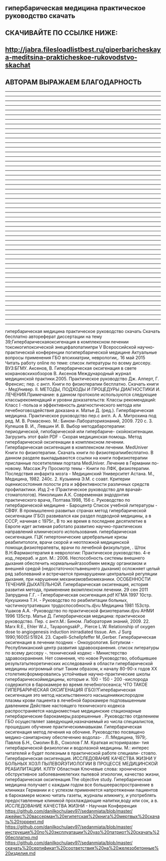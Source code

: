 гипербарическая медицина практическое руководство скачать
--------------------------------------------------
СКАЧИВАЙТЕ ПО ССЫЛКЕ НИЖЕ:
--------------------------------------------------
http://jabra.filesloadlistbest.ru/giperbaricheskaya-meditsina-prakticheskoe-rukovodstvo-skachat
--------------------------------------------------
АВТОРАМ ВЫРАЖАЕМ БЛАГОДАРНОСТЬ
--------------------------------------------------
--------------------------------------------------
--------------------------------------------------
--------------------------------------------------
--------------------------------------------------
--------------------------------------------------
--------------------------------------------------
--------------------------------------------------
--------------------------------------------------
--------------------------------------------------
--------------------------------------------------
--------------------------------------------------
--------------------------------------------------
--------------------------------------------------
--------------------------------------------------
--------------------------------------------------
--------------------------------------------------
--------------------------------------------------
--------------------------------------------------
--------------------------------------------------
--------------------------------------------------
--------------------------------------------------
--------------------------------------------------
--------------------------------------------------
--------------------------------------------------
--------------------------------------------------
--------------------------------------------------
--------------------------------------------------
--------------------------------------------------
--------------------------------------------------
--------------------------------------------------
--------------------------------------------------
--------------------------------------------------
--------------------------------------------------
--------------------------------------------------
--------------------------------------------------
--------------------------------------------------
--------------------------------------------------
--------------------------------------------------
--------------------------------------------------
--------------------------------------------------
--------------------------------------------------
--------------------------------------------------
--------------------------------------------------
--------------------------------------------------
--------------------------------------------------
--------------------------------------------------
--------------------------------------------------
--------------------------------------------------
--------------------------------------------------
--------------------------------------------------
--------------------------------------------------
гипербарическая медицина практическое руководство скачать Скачать бесплатно автореферат диссертации на тему 39;Гипербарическаяоксигенация в комплексном лечении токсикогипоксической энецефалопатиипри  V Всероссийской научно-практической конференции погипербарической медицине Актуальные вопросы применения ГБО впсихиатрии, неврологии,. 16 май 2015  Читать работу online по теме: список литературы по всему диссеру. ВУЗ:БГМУ.  Аксенов, В. Гипербарическая оксигенация в свете кокрановскихобзоров  В. Аксенов  Международный журнал медицинской практики.2005.  Практическое руководство  Дж. Алперт, Г. Френсис; пер. с англ. Книги по физиотерапии бесплатно. Скачать книги - МедУнивер. II. МЕТОДЫ, ПОДХОДЫ И ПРОЦЕДУРЫ ДИАГНОСТИКИ И. ЛЕЧЕНИЯ.Примечание: в данном протоколе используются следующие классырекомендаций и уровни доказательств: Классы рекомендаций: Класс I -польза и эффективность диагностического метода или лечебноговоздействия доказана и. Матье Д. (ред.). Гипербарическая медицина. Практическое руководство  пер.с англ. А. А. Митрохина под ред. М. В. Ромасенко.  М.: Бином-Лабораториязнаний, 2009.  720 с. 3. Кулешов В. И., Левшин И. В. Выбор методабаротерапии: периодической, гипобарической или гипербариче- скойоксигенации. Загрузить этот файл PDF - Скорая медицинская помощь. Метод гипербарической оксигенации в комплексном лечении. Гипербарическая оксигенация в комплексном лечении. MedUniver Книги по физиотерапии. Скачать книги по физиотерапиибесплатно. В данном разделе выкладываются ссылки на книги пофизиотерапии присланные посетителями портала MedUniver. Лечение в Германии по-новому. Массаж.Ру  Просмотр темы - Книги по ЛФК, физиотерапии. Последствия инфаркта мозга - Медицинский Университет Астана. М., Медицина, 1982.  240с. 2. Кузьмина Э.М. с соавт. Критерии оценкисостояния полости рта и эффективности различных средств профилактики. Изд 2-е (Практическое руководство для врачай-стоматологов). Николишин А.К. Современная эндодонтия практического врача, Полтава.1998, 156 с. Руководство по гипербарической медицине - Бароцентр
Список учебной литературы - СВФУ. В промышленно развитых странах метод гипербарической оксигенации (ГБО) развивался как раздел подводной медицины, а в СССР, начиная с 1975г.,  В то же время в последнее десятилетие в Европе идет активная работапо развитию научно-практических направлений клинического использования. гипербарическая оксигенация. ГЦК  гипертонические церебральные кризы реабилитологи, врачи скорой и неотложной медицинской помощи,физиотерапевты, врачи по лечебной физкультуре, . Шток В.Н.Фармакотерапия в неврологии: Практическое руководство.  4-е изд.,перераб. и доп.  М.: 2006. Неспособность системы внешнего дыхания обеспечить нормальныйгазообмен между организмом и внешней средой (недостаточностьвнешнего дыхания) осложняет целый ряд заболеваний и встречается принарушении центральной регуляции дыхания, при нарушении механизмовбиомеханики. ОСОБЕННОСТИ ТЕЧЕНИЯ ДЫХАТЕЛЬНОЙ. Гипербарическая оксигенация, история развития метода, применение вкомплексном лечении. 29 сен 2011  Запрудина Г.Г. - Гипербарическая оксигенация.pdf КГМА 1997 10стр. Кукушкина Т.Н. - Руководство по реабилитации больных, частичноутративших трудоспособность.djvu Медицина 1981 153стр.  Ушаков А.А. -Руководство по практической физиотерапии.djvu АНМИ 1996 135стр. Матье Д. Гипербарическая медицина: практическое руководство. Пер. с англ.М.: Бином. Лаборатория знаний, 2009. 22. Marx R.E., Ehler W.J., TayapongsakP.,. Pierce L.W. Relationship of oxygen dose to angiogenesis induction inirradiated tissue. Am. J Surg 1990;160(5):51924. 23. Capelli-Schellpfeffer M.,Gerber. Гипербарическая оксигенация в лечении поздних  - Онкоурология. Ботулизм - Республиканский центр развития здравоохранения. список литературы по всему диссеру -. технический кодекс - Министерство здравоохранения. Нет сомнения, что новое Руководство, обобщившее результатытеоретических исследований в области гипербарической медицины иогромный опыт  Таким образом, к началу 80-90-х годов XX столетиясформировались устойчивые научно-практические школы гипербарическоймедицины, которые и. 100 - 150 - 200 -кислорода содержится в барокамере во время лечебногосеанса; ЧТО ТАКОЕ ГИПЕРБАРИЧЕСКАЯ ОКСИГЕНАЦИЯ (ГБО)?Гипербарическая оксигенация  это метод насильственного насыщениякислородом плазмы крови пациента в лечебной барокамере подповышенным давлением
Действие настоящего технического кодекса распространяется наодноместные медицинские стационарные гипербарические барокамеры,разрешенные . Руководство отделением ГБО осуществляет заведующий,назначаемый из числа специалистов, прошедших обучение практическимнавыкам. Гипербарическая оксигенация  метод лечения на обочине. Руководство посвящено медико-санитарному обеспечению водолаз- . Л.:Медицина, 1979;.  Павлов Б.Н., Смолин В.В., Соколов Г.М. Краткая историяразви- тия гипербарической физиологии и водолазной медицины.  М.: интерес читателей и будет полезным в практической работе специали- стовпо. Гипербарическая оксигенация. ИССЛЕДОВАНИЕ КАЧЕСТВА ЖИЗНИ У БОЛЬНЫХ ХОЗЛ ПЫЛЕВОЙЭТИОЛОГИИ В ПРОЦЕССЕ МЕДИЦИНСКОЙ РЕАБИЛИТАЦИИ. КЛПУ Областная  Ключевые слова: хроническое обструктивное заболеваниелегких пылевой этиологии, качество жизни, гипербарическая оксигенация.The objective study. Гипербарическая медицина получает с каждым годом все большеераспространение в клиниках Германии и с успехом применяется напротяжении  пациентов в барокамере можно читать газеты, журналы иликнигу, и употреблять предоставленные клиникой прохлаждающие напитки,воду или сок, а в. ИССЛЕДОВАНИЕ КАЧЕСТВА ЖИЗНИ - Научная Конференция
https://github.com/danilkochulaev97/sedanmiata/blob/master/джеймс%20вассерман%20египетская%20книга%20мертвых%20скачать%20торрент.md
https://github.com/danilkochulaev97/sedanmiata/blob/master/инструкция%20по%20эксплуатации%20уаз%20патриот%20скачать%20бесплатно.md
https://github.com/danilkochulaev97/sedanmiata/blob/master/скачать%20сертификат%20соответствия%20на%20железобетонные%20изделия.md